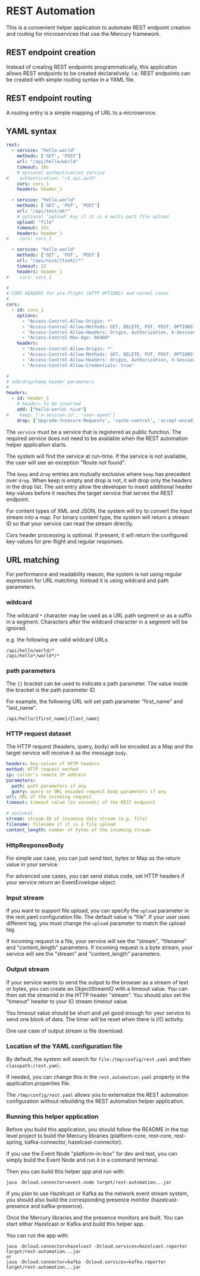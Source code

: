 # REST Automation

This is a convenient helper application to automate REST endpoint creation and routing for microservices that use the Mercury framework.

## REST endpoint creation

Instead of creating REST endpoints programmatically, this application allows REST endpoints to be created declaratively.
i.e. REST endpoints can be created with simple routing syntax in a YAML file.

## REST endpoint routing

A routing entry is a simple mapping of URL to a microservice.

## YAML syntax

```yaml
rest:
  - service: "hello.world"
    methods: ['GET', 'POST']
    url: "/api/hello/world"
    timeout: 10s
    # optional authentication service
#    authentication: "v1.api.auth"
    cors: cors_1
    headers: header_1

  - service: "hello.world"
    methods: ['GET', 'PUT', 'POST']
    url: "/api/test/ok*"
    # optional "upload" key if it is a multi-part file upload
    upload: "file"
    timeout: 15s
    headers: header_1
#    cors: cors_1

  - service: "hello.world"
    methods: ['GET', 'PUT', 'POST']
    url: "/api/nice/{task}/*"
    timeout: 12
    headers: header_1
#    cors: cors_1

#
# CORS HEADERS for pre-flight (HTTP OPTIONS) and normal cases
#
cors:
  - id: cors_1
    options:
      - "Access-Control-Allow-Origin: *"
      - "Access-Control-Allow-Methods: GET, DELETE, PUT, POST, OPTIONS"
      - "Access-Control-Allow-Headers: Origin, Authorization, X-Session-Id, Accept, Content-Type, X-Requested-With"
      - "Access-Control-Max-Age: 86400"
    headers:
      - "Access-Control-Allow-Origin: *"
      - "Access-Control-Allow-Methods: GET, DELETE, PUT, POST, OPTIONS"
      - "Access-Control-Allow-Headers: Origin, Authorization, X-Session-Id, Accept, Content-Type, X-Requested-With"
      - "Access-Control-Allow-Credentials: true"

#
# add/drop/keep header parameters
#
headers:
  - id: header_1
    # headers to be inserted
    add: ["hello-world: nice"]
#    keep: ['x-session-id', 'user-agent']
    drop: ['Upgrade-Insecure-Requests', 'cache-control', 'accept-encoding']
```

The `service` must be a service that is registered as public function. The required service does not need to be available when the REST automation helper application starts.

The system will find the service at run-time. If the service is not available, the user will see an exception "Route not found".

The `keep` and `drop` entries are mutually exclusive where `keep` has precedent over `drop`. When keep is empty and drop is not, it will drop only the headers in the drop list.
The `add` entry allow the developer to insert additional header key-values before it reaches the target service that serves the REST endpoint.

For content types of XML and JSON, the system will try to convert the input stream into a map. For binary content type, the system will return a stream ID so that your service can read the stream directly.

Cors header processing is optional. If present, it will return the configured key-values for pre-flight and regular responses.

## URL matching

For performance and readability reason, the system is not using regular expression for URL matching. Instead it is using wildcard and path parameters.

### wildcard

The wildcard `*` character may be used as a URL path segment or as a suffix in a segment. Characters after the wildcard character in a segment will be ignored.

e.g. the following are valid wildcard URLs

```
/api/hello/world/*
/api/hello*/world*/*
```

### path parameters

The `{}` bracket can be used to indicate a path parameter. The value inside the bracket is the path parameter ID.

For example, the following URL will set path parameter "first_name" and "last_name".

```
/api/hello/{first_name}/{last_name}
```

### HTTP request dataset

The HTTP request (headers, query, body) will be encoded as a Map and the target service will receive it as the message `body`.

```yaml
headers: key-values of HTTP headers
method: HTTP request method
ip: caller's remote IP address
parameters: 
  path: path parameters if any
  query: query or URL encoded request body parameters if any
url: URL of the incoming request
timeout: timeout value (in seconds) of the REST endpoint

# optional
stream: stream-ID of incoming data stream (e.g. file)
filename: filename if it is a file upload
content_length: number of bytes of the incoming stream

```

### HttpResponseBody

For simple use case, you can just send text, bytes or Map as the return value in your service.

For advanced use cases, you can send status code, set HTTP headers if your service return an EventEnvelope object.

### Input stream

If you want to support file upload, you can specify the `upload` parameter in the rest.yaml configuration file.
The default value is "file". If your user uses different tag, you must change the `upload` parameter to match the upload tag.

If incoming request is a file, your service will see the "stream", "filename" and "content_length" parameters.
If incoming request is a byte stream, your service will see the "stream" and "content_length" parameters.

### Output stream

If your service wants to send the output to the browser as a stream of text or bytes, you can create an ObjectStreamIO with a timeout value.
You can then set the streamId in the HTTP header "stream". You should also set the "timeout" header to your IO stream timeout value.

You timeout value should be short and yet good enough for your service to send one block of data. The timer will be reset when there is I/O activity.

One use case of output stream is file download.

### Location of the YAML configuration file

By default, the system will search for `file:/tmp/config/rest.yaml` and then `classpath:/rest.yaml`.

If needed, you can change this in the `rest.automation.yaml` property in the application.properties file.

The `/tmp/config/rest.yaml` allows you to externalize the REST automation configuration without rebuilding the REST automation helper application.

### Running this helper application

Before you build this application, you should follow the README in the top level project to build the Mercury libraries (platform-core, rest-core, rest-spring, kafka-connector, hazelcast-connector).

If you use the Event Node "platform-in-box" for dev and test, you can simply build the Event Node and run it in a command terminal.

Then you can build this helper app and run with:
```
java -Dcloud.connector=event.node target/rest-automation...jar
```

If you plan to use Hazelcast or Kafka as the network event stream system, you should also build the corresponding presence monitor (hazelcast-presence and kafka-presence).

Once the Mercury libraries and the presence monitors are built. You can start either Hazelcast or Kafka and build this helper app.

You can run the app with:
```
java -Dcloud.connector=hazelcast -Dcloud.services=hazelcast.reporter target/rest-automation...jar
or
java -Dcloud.connector=kafka -Dcloud.services=kafka.reporter target/rest-automation...jar
```

